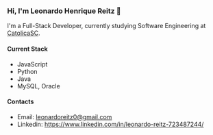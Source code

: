 ### Hi, I'm Leonardo Henrique Reitz 👋

I'm a Full-Stack Developer, currently studying Software Engineering at [CatolicaSC](https://www.catolicasc.org.br/).

#### Current Stack

- JavaScript
- Python
- Java
- MySQL, Oracle

#### Contacts

- Email: leonardoreitz0@gmail.com
- Linkedin: https://www.linkedin.com/in/leonardo-reitz-723487244/
